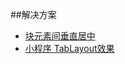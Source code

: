##解决方案
* [块元素间垂直居中](https://www.cnblogs.com/ivyfu/p/6772374.html)
* [小程序 TabLayout效果](http://blog.csdn.net/qq_31383345/article/details/52900835)